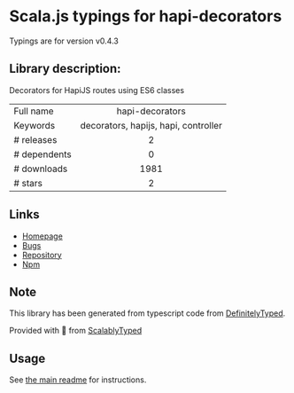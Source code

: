 
# Scala.js typings for hapi-decorators

Typings are for version v0.4.3

## Library description:
Decorators for HapiJS routes using ES6 classes

|                    |                 |
| ------------------ | :-------------: |
| Full name          | hapi-decorators |
| Keywords           | decorators, hapijs, hapi, controller |
| # releases         | 2 |
| # dependents       | 0 |
| # downloads        | 1981 |
| # stars            | 2 |

## Links
- [Homepage](https://github.com/knownasilya/hapi-decorators#readme)
- [Bugs](https://github.com/knownasilya/hapi-decorators/issues)
- [Repository](https://github.com/knownasilya/hapi-decorators)
- [Npm](https://www.npmjs.com/package/hapi-decorators)
    


## Note
This library has been generated from typescript code from [DefinitelyTyped](https://definitelytyped.org).

Provided with :purple_heart: from [ScalablyTyped](https://github.com/oyvindberg/ScalablyTyped)

## Usage
See [the main readme](../../readme.md) for instructions.


